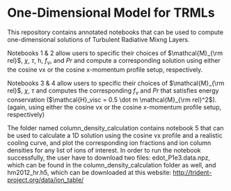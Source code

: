 # One-Dimensional Model for TRMLs
This repository contains annotated notebooks that can be used to compute one-dimensional solutions of Turbulent Radiative Mixng Layers.

Notebooks 1 & 2 allow users to specific their choices of $\mathcal{M}_{\rm rel}$, $\chi$, $\tau$, h, $f_{\nu}$, and $Pr$ and compute a corresponding solution using either the cosine vx or the cosine x-momentum profile setup, respectively. 

Notebooks 3 & 4 allow users to specific their choices of $\mathcal{M}_{\rm rel}$, $\chi$, $\tau$ and computes the corresponding $f_{\nu}$ and $Pr$ that satisfies energy conservation ($\mathcal{H}_visc = 0.5 \dot m \mathcal{M}_{\rm rel}^2$). (again, using either the cosine vx or the cosine x-momentum profile setup, respectively)

The folder named column_density_calculation contains notebook 5 that can be used to calculate a 1D solution using the cosine vx profile and a realistic cooling curve, and plot the corresponding ion fractions and ion column densities for any list of ions of interest. In order to run the notebook successfully, the user have to download two files: edot_P1e3.data.npz, which can be found in the column_density_calculation folder as well, and hm2012_hr.h5, which can be downloaded at this website: http://trident-project.org/data/ion_table/
